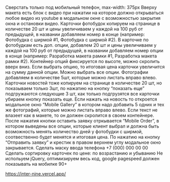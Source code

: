 Сверстать только под мобильный телефон, max-width: 375px
Вверху макета есть блок с видео при нажатии на которое должно открываться любое видео из youtube в модальном окне с возможностью закрытия окна и остановки видео.
Карточки фотобудок копируем на странице в количестве 20 шт и цены увеличиваем у каждой на 100 руб от предыдущей, в названии добавляем номер в конце (например: Фотобудка с ширмой #1, Фотобудка с ширмой #2). В карточке по фотобудкам есть доп. опции, добавлем 20 шт и цены увеличиваем у каждой на 100 руб от предыдущей, в названии добавляем номер опции в конце (например: Разработка макета рамки #1, Разработка макета рамки #2). Контейнер опций фиксируется по высоте, можно скролить вверх вниз. Если выбрать опцию, то итоговая цена карточки увеличится на сумму данной опции. Можно выбрать все опции. Фотографии добавляем в количестве 5шт, которые можно листать вправо влево.
Карточки новостей тоже копируем на странице в количестве 20 шт, но показываем только 3шт, по нажатию на кнопку “показать еще” подгружаются следующие 3 шт, как только подгрузятся все карточки убираем кнопку показать еще. Если нажать на новость то откроется модальное окно “Mobile Gallery” в котором надо добавить 5 одних и тех же фотографий, которые можно листать вправо влево. Если текст не влазеет как в макете, то он должен скролится в своем контейнере.
После нажатия кнопки оставить заявку отркывается “Mobile Order”, в котором выведены все опции, которые клиент выбрал и должна быть возможность менять количество дней у фотобудки с ширмой, соотвественно будет менятся и итоговая цена. По нажатию на кнопку “Отправить заявку” и крестик в правом верхнем углу модальное окно закрывается. Сделать маску ввода телефона +7 (000) 000 00 00
Сделать сортировку карточек по цене: по возрастанию и убыванию
Не испольуем jQuery, оптимизируем весь код, google pagespeed должен показывать на мобилке 90+

https://inter-nine.vercel.app/
